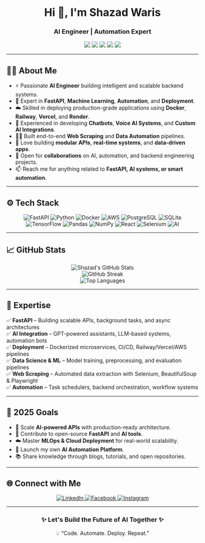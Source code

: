 <h1 align="center">Hi 👋, I'm Shazad Waris</h1>
<h3 align="center"> AI Engineer | Automation Expert</h3>

<p align="center">
  <img src="https://img.shields.io/badge/FastAPI-Expert-009688?style=flat-square&logo=fastapi&logoColor=white" />
  <img src="https://img.shields.io/badge/AI%20Automation-Engineer-purple?style=flat-square&logo=openai" />
  <img src="https://img.shields.io/badge/Deployment-Docker%20%7C%20Railway%20%7C%20Vercel-blue?style=flat-square&logo=docker" />
  <img src="https://img.shields.io/badge/Web%20Scraping-Selenium%20%7C%20BeautifulSoup-green?style=flat-square" />
  <img src="https://img.shields.io/badge/Machine%20Learning-Advanced-orange?style=flat-square&logo=tensorflow" />
</p>

---

## 👨‍💻 About Me  

- ⚡ Passionate **AI Engineer** building intelligent and scalable backend systems.  
- 🧠 Expert in **FastAPI**, **Machine Learning**, **Automation**, and **Deployment**.  
- ☁️ Skilled in deploying production-grade applications using **Docker**, **Railway**, **Vercel**, and **Render**.  
- 🤖 Experienced in developing **Chatbots**, **Voice AI Systems**, and **Custom AI Integrations**.  
- 🕵️‍♂️ Built end-to-end **Web Scraping** and **Data Automation** pipelines.  
- 🧩 Love building **modular APIs**, **real-time systems**, and **data-driven apps**.  
- 🤝 Open for **collaborations** on AI, automation, and backend engineering projects.  
- 📫 Reach me for anything related to **FastAPI, AI systems, or smart automation**.  

---

## ⚙️ Tech Stack  

<p align="center">
  <img src="https://img.icons8.com/color/48/000000/fastapi.png" alt="FastAPI" />
  <img src="https://img.icons8.com/color/48/000000/python.png" alt="Python" />
  <img src="https://img.icons8.com/color/48/000000/docker.png" alt="Docker" />
  <img src="https://img.icons8.com/color/48/000000/amazon-web-services.png" alt="AWS" />
  <img src="https://img.icons8.com/color/48/000000/postgreesql.png" alt="PostgreSQL" />
  <img src="https://img.icons8.com/color/48/000000/sqlite.png" alt="SQLite" />
  <img src="https://img.icons8.com/color/48/000000/tensorflow.png" alt="TensorFlow" />
  <img src="https://img.icons8.com/color/48/000000/pandas.png" alt="Pandas" />
  <img src="https://img.icons8.com/color/48/000000/numpy.png" alt="NumPy" />
  <img src="https://img.icons8.com/color/48/000000/react-native.png" alt="React" />
  <img src="https://img.icons8.com/color/48/000000/selenium-test-automation.png" alt="Selenium" />
  <img src="https://img.icons8.com/color/48/000000/artificial-intelligence.png" alt="AI" />
</p>

---

## 📈 GitHub Stats  

<p align="center">
  <img src="https://github-readme-stats.vercel.app/api?username=meshahzad92&show_icons=true&theme=radical" alt="Shazad's GitHub Stats" />
  <br>
  <img src="https://github-readme-streak-stats.herokuapp.com/?user=meshahzad92&theme=radical" alt="GitHub Streak" />
  <br>
  <img src="https://github-readme-stats.vercel.app/api/top-langs?username=meshahzad92&show_icons=true&locale=en&layout=compact&theme=radical" alt="Top Languages" />
</p>

---

## 🧠 Expertise  

✅ **FastAPI** – Building scalable APIs, background tasks, and async architectures  
✅ **AI Integration** – GPT-powered assistants, LLM-based systems, automation bots  
✅ **Deployment** – Dockerized microservices, CI/CD, Railway/Vercel/AWS pipelines  
✅ **Data Science & ML** – Model training, preprocessing, and evaluation pipelines  
✅ **Web Scraping** – Automated data extraction with Selenium, BeautifulSoup & Playwright  
✅ **Automation** – Task schedulers, backend orchestration, workflow systems  

---

## 🎯 2025 Goals  

- 🚀 Scale **AI-powered APIs** with production-ready architecture.  
- 🧩 Contribute to open-source **FastAPI** and **AI tools**.  
- ☁️ Master **MLOps & Cloud Deployment** for real-world scalability.  
- 🤖 Launch my own **AI Automation Platform**.  
- 📚 Share knowledge through blogs, tutorials, and open repositories.  

---

## 🌐 Connect with Me  

<p align="center">
<a href="https://www.linkedin.com/in/shahzad-waris-74ab8b2a8/" target="_blank">
  <img src="https://img.icons8.com/color/48/000000/linkedin.png" alt="LinkedIn" />
</a>
<a href="https://www.facebook.com/meshahzad92" target="_blank">
  <img src="https://img.icons8.com/color/48/000000/facebook-new.png" alt="Facebook" />
</a>
<a href="https://www.instagram.com/meshahzad92/" target="_blank">
  <img src="https://img.icons8.com/color/48/000000/instagram-new.png" alt="Instagram" />
</a>
</p>

---

<h3 align="center">✨ Let's Build the Future of AI Together ✨</h3>
<p align="center">💡 “Code. Automate. Deploy. Repeat.”</p>

